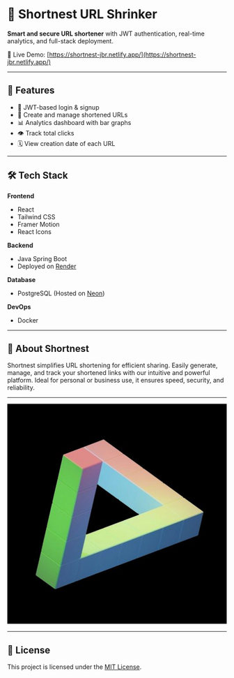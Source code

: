 # 🔗 Shortnest URL Shrinker

**Smart and secure URL shortener** with JWT authentication, real-time analytics, and full-stack deployment.

🔴 Live Demo: [https://shortnest-jbr.netlify.app/](https://shortnest-jbr.netlify.app/)

---

## 🚀 Features

- 🔐 JWT-based login & signup  
- 🔗 Create and manage shortened URLs  
- 📊 Analytics dashboard with bar graphs  
- 👁️ Track total clicks  
- 🗓️ View creation date of each URL  

---

## 🛠️ Tech Stack

**Frontend**  
- React  
- Tailwind CSS  
- Framer Motion  
- React Icons  

**Backend**  
- Java Spring Boot  
- Deployed on [Render](https://render.com)

**Database**  
- PostgreSQL (Hosted on [Neon](https://neon.tech))

**DevOps**  
- Docker  

---

## 🧠 About Shortnest

Shortnest simplifies URL shortening for efficient sharing. Easily generate, manage, and track your shortened links with our intuitive and powerful platform. Ideal for personal or business use, it ensures speed, security, and reliability.

---

<img src="./url-shortener-react/public/images/shortnest-logo.jpg" alt="Shortnest UI" width="600" />

---

## 📝 License

This project is licensed under the [MIT License](LICENSE).
